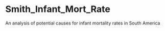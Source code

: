 # Smith_Infant_Mort_Rate
An analysis of potential causes for infant mortality rates in South America
